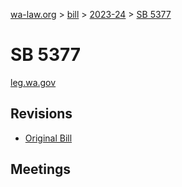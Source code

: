 [wa-law.org](/) > [bill](/bill/) > [2023-24](/bill/2023-24/) > [SB 5377](/bill/2023-24/sb/5377/)

# SB 5377
[leg.wa.gov](https://app.leg.wa.gov/billsummary?BillNumber=5377&Year=2023&Initiative=false)

## Revisions
* [Original Bill](1/)

## Meetings
